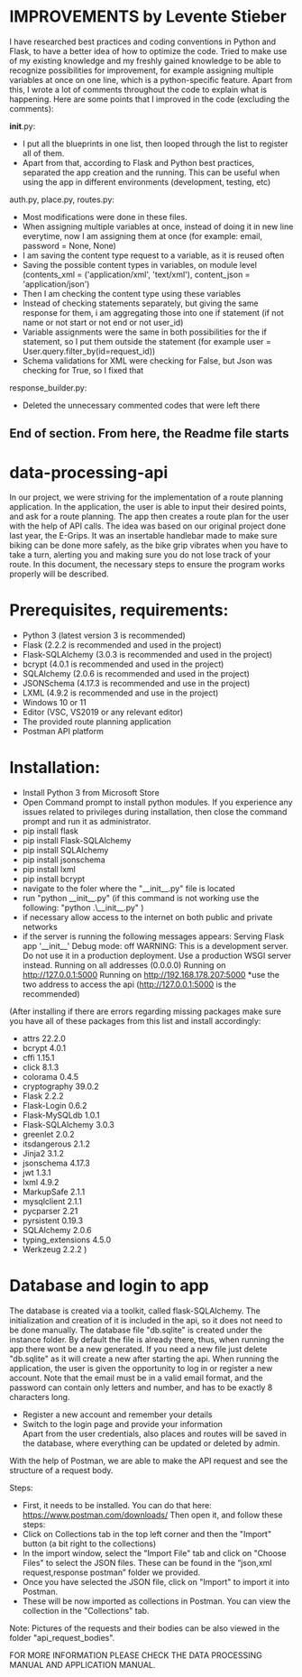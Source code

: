 # IMPROVEMENTS by Levente Stieber
I have researched best practices and coding conventions in Python and Flask, to have a better idea of how to optimize the code. Tried to make use of my existing knowledge and my freshly gained knowledge to be able to recognize possibilities for improvement, for example assigning multiple variables at once on one line, which is a python-specific feature.
Apart from this, I wrote a lot of comments throughout the code to explain what is happening.
Here are some points that I improved in the code (excluding the comments):

__init__.py:
- I put all the blueprints in one list, then looped through the list to register all of them. 
- Apart from that, according to Flask and Python best practices, separated the app creation and the running. This can be useful when using the app in different environments (development, testing, etc)

auth.py, place.py, routes.py:
- Most modifications were done in these files.
- When assigning multiple variables at once, instead of doing it in new line everytime, now I am assigning them at once (for example: email, password = None, None)
- I am saving the content type request to a variable, as it is reused often 
- Saving the possible content types in variables, on module level (contents_xml = ('application/xml', 'text/xml'), content_json = 'application/json')
- Then I am checking the content type using these variables
- Instead of checking statements separately, but giving the same response for them, i am aggregating those into one if statement (if not name or not start or not end or not user_id)
- Variable assignments were the same in both possibilities for the if statement, so I put them outside the statement (for example user = User.query.filter_by(id=request_id))
- Schema validations for XML were checking for False, but Json was checking for True, so I fixed that

response_builder.py:
- Deleted the unnecessary commented codes that were left there

## End of section. From here, the Readme file starts
# data-processing-api

In our project, we were striving for the implementation of a route planning application. In the application, the user is able to input their desired points, and ask for a route planning. The app then creates a route plan for the user with the help of API calls. The idea was based on our original project done last year, the E-Grips. It was an insertable handlebar made to make sure biking can be done more safely, as the bike grip vibrates when you have to take  a turn, alerting you and making sure you do not lose track of your route. 
In this document, the necessary steps to ensure the program works properly will be described.

# Prerequisites, requirements:
* Python 3 (latest version 3 is recommended) 
* Flask (2.2.2 is recommended and used in the project) 
* Flask-SQLAlchemy (3.0.3 is recommended and used in the project)
* bcrypt (4.0.1 is recommended and used in the project)
* SQLAlchemy (2.0.6 is recommended and used in the project)
* JSONSchema (4.17.3 is recommended and use in the project)
* LXML (4.9.2 is recommended and use in the project)
* Windows 10 or 11 
* Editor (VSC, VS2019 or any relevant editor) 
* The provided route planning application 
* Postman API platform

# Installation:
* Install Python 3 from Microsoft Store
* Open Command prompt to install python modules. If you experience any issues related to privileges during installation, then close the command prompt and run it as administrator.
* pip install flask
* pip install Flask-SQLAlchemy
* pip install SQLAlchemy
* pip install jsonschema
* pip install lxml
* pip install bcrypt
* navigate to the foler where the "\_\_init\_\_.py" file is located
* run "python \_\_init\_\_.py" (if this command is not working use the following: "python .\\_\_init\_\_.py" )
* if necessary allow access to the internet on both public and private networks
* if the server is running the following messages appears:
Serving Flask app '\_\_init\_\_'
  Debug mode: off
WARNING: This is a development server. Do not use it in a production deployment. Use a production WSGI server instead.
  Running on all addresses (0.0.0.0)
  Running on http://127.0.0.1:5000
  Running on http://192.168.178.207:5000
*use the two address to access the api (http://127.0.0.1:5000 is the recommended)

(After installing if there are errors regarding missing packages make sure you have all of these packages from this list and install accordingly:
* attrs             22.2.0
* bcrypt            4.0.1
* cffi              1.15.1
* click             8.1.3
* colorama          0.4.5
* cryptography      39.0.2
* Flask             2.2.2
* Flask-Login       0.6.2
* Flask-MySQLdb     1.0.1
* Flask-SQLAlchemy  3.0.3
* greenlet          2.0.2
* itsdangerous      2.1.2
* Jinja2            3.1.2
* jsonschema        4.17.3
* jwt               1.3.1
* lxml              4.9.2
* MarkupSafe        2.1.1
* mysqlclient       2.1.1
* pycparser         2.21
* pyrsistent        0.19.3
* SQLAlchemy        2.0.6
* typing_extensions 4.5.0
* Werkzeug          2.2.2
)

# Database and login to app

The database is created via a toolkit, called flask-SQLAlchemy. The initialization and creation of it is included in the api, so it does not need to be done manually. The database file  "db.sqlite" is created under the instance folder. By default the file is already there, thus, when running the app there wont be a new generated. If you need a new file just delete "db.sqlite" as it will create a new after starting the api.
When running the application, the user is given the opportunity to log in or register a new account. 
Note that the email must be in a valid email format, and the password can contain only letters and number, and has to be exactly 8 characters long. 
* Register a new account and remember your details 
* Switch to the login page and provide your information  
Apart from the user credentials, also places and routes will be saved in the database, where everything can be updated or deleted by admin.

With the help of Postman, we are able to make the API request and see the structure of a request body. 

Steps: 
* First, it needs to be installed. You can do that here: https://www.postman.com/downloads/ 
Then open it, and follow these steps: 
* Click on Collections tab in the top left corner and then the "Import" button (a bit right to the collections) 
* In the import window, select the "Import File" tab and click on "Choose Files" to select the JSON files. These can be found in the “json,xml request,response postman” folder we provided. 
* Once you have selected the JSON file, click on "Import" to import it into Postman. 
* These will be now imported as collections in Postman. You can view the collection in the "Collections" tab.

Note: Pictures of the requests and their bodies can be also viewed in the folder "api_request_bodies".

FOR MORE INFORMATION PLEASE CHECK THE DATA PROCESSING MANUAL AND APPLICATION MANUAL.
